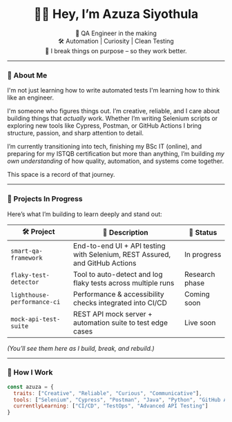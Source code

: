 <h1 align="center">👋🏽 Hey, I’m Azuza Siyothula</h1>

<p align="center">
  🧪 QA Engineer in the making <br/>
  🛠 Automation | Curiosity | Clean Testing <br/>
  🧠 I break things on purpose – so they work better.
</p>

---

### 💬 About Me
I'm not just learning how to write automated tests I'm learning how to think like an engineer.

I'm someone who figures things out. I’m creative, reliable, and I care about building things that *actually* work. Whether I’m writing Selenium scripts or exploring new tools like Cypress, Postman, or GitHub Actions I bring structure, passion, and sharp attention to detail.

I’m currently transitioning into tech, finishing my BSc IT (online), and preparing for my ISTQB certification but more than anything, I’m building *my own understanding* of how quality, automation, and systems come together.

This space is a record of that journey.

---

### 🔧 Projects In Progress
Here’s what I’m building to learn deeply and stand out:

| 🛠 Project | 🚀 Description | 📁 Status |
|-----------|----------------|----------|
| `smart-qa-framework` | End-to-end UI + API testing with Selenium, REST Assured, and GitHub Actions | In progress |
| `flaky-test-detector` | Tool to auto-detect and log flaky tests across multiple runs | Research phase |
| `lighthouse-performance-ci` | Performance & accessibility checks integrated into CI/CD | Coming soon |
| `mock-api-test-suite` | REST API mock server + automation suite to test edge cases | Live soon |

*(You’ll see them here as I build, break, and rebuild.)*

---

### 📓 How I Work
```js
const azuza = {
  traits: ["Creative", "Reliable", "Curious", "Communicative"],
  tools: ["Selenium", "Cypress", "Postman", "Java", "Python", "GitHub Actions"],
  currentlyLearning: ["CI/CD", "TestOps", "Advanced API Testing"]
}

